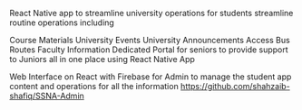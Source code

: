 React Native app to streamline university operations for students streamline routine operations including 

Course Materials
University Events
University Announcements
Access Bus Routes
Faculty Information
Dedicated Portal for seniors to provide support to Juniors 
all in one place using  React Native App


Web Interface on React with Firebase for Admin to manage the
student app content and operations for all the information
https://github.com/shahzaib-shafiq/SSNA-Admin
